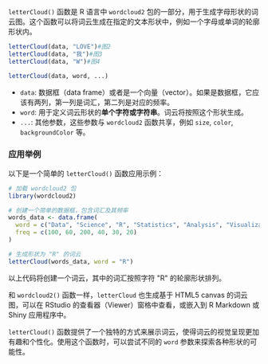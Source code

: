 `letterCloud()` 函数是 R 语言中 `wordcloud2` 包的一部分，用于生成字母形状的词云图。这个函数可以将词云生成在指定的文本形状中，例如一个字母或单词的轮廓形状内。

```R
letterCloud(data, "LOVE")#图2
letterCloud(data, "我")#图3
letterCloud(data, "W")#图4
```



```R
letterCloud(data, word, ...)
```

  - `data`: 数据框（data frame）或者是一个向量（vector）。如果是数据框，它应该有两列，第一列是词汇，第二列是对应的频率。
  - `word`: 用于定义词云形状的**单个字符或字符串**。词云将按照这个形状生成。
  - `...`: 其他参数，这些参数与 `wordcloud2` 函数共享，例如 `size`, `color`, `backgroundColor` 等。

### 应用举例

以下是一个简单的 `letterCloud()` 函数应用示例：

```r
# 加载 wordcloud2 包
library(wordcloud2)

# 创建一个简单的数据框，包含词汇及其频率
words_data <- data.frame(
  word = c("Data", "Science", "R", "Statistics", "Analysis", "Visualization"),
  freq = c(100, 60, 200, 40, 30, 20)
)

# 生成形状为 "R" 的词云
letterCloud(words_data, word = "R")
```

以上代码将创建一个词云，其中的词汇按照字符 "R" 的轮廓形状排列。

和 `wordcloud2()` 函数一样，`letterCloud` 也生成基于 HTML5 canvas 的词云图，可以在 RStudio 的查看器（Viewer）窗格中查看，或嵌入到 R Markdown 或 Shiny 应用程序中。

`letterCloud()` 函数提供了一个独特的方式来展示词云，使得词云的视觉呈现更加有趣和个性化。使用这个函数时，可以尝试不同的 `word` 参数来探索各种形状的可能性。